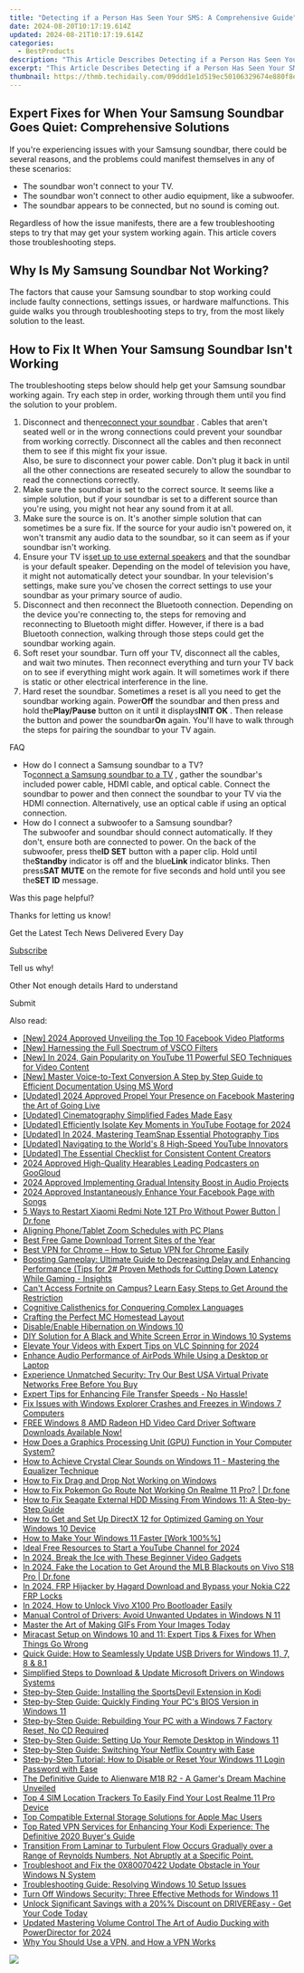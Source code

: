 ```yaml
---
title: "Detecting if a Person Has Seen Your SMS: A Comprehensive Guide"
date: 2024-08-20T10:17:19.614Z
updated: 2024-08-21T10:17:19.614Z
categories:
  - BestProducts
description: "This Article Describes Detecting if a Person Has Seen Your SMS: A Comprehensive Guide"
excerpt: "This Article Describes Detecting if a Person Has Seen Your SMS: A Comprehensive Guide"
thumbnail: https://thmb.techidaily.com/09ddd1e1d519ec50106329674e880f8e0b08837f223db04941f4681f0cf7fddc.jpg
---
```


## Expert Fixes for When Your Samsung Soundbar Goes Quiet: Comprehensive Solutions
 If you're experiencing issues with your Samsung soundbar, there could be several reasons, and the problems could manifest themselves in any of these scenarios:

* The soundbar won't connect to your TV.
* The soundbar won't connect to other audio equipment, like a subwoofer.
* The soundbar appears to be connected, but no sound is coming out.

 Regardless of how the issue manifests, there are a few troubleshooting steps to try that may get your system working again. This article covers those troubleshooting steps.

## Why Is My Samsung Soundbar Not Working?

 The factors that cause your Samsung soundbar to stop working could include faulty connections, settings issues, or hardware malfunctions. This guide walks you through troubleshooting steps to try, from the most likely solution to the least.

## How to Fix It When Your Samsung Soundbar Isn't Working

 The troubleshooting steps below should help get your Samsung soundbar working again. Try each step in order, working through them until you find the solution to your problem.

1. Disconnect and then[reconnect your soundbar](https://www.lifewire.com/connect-tv-to-external-audio-system-1846816) . Cables that aren't seated well or in the wrong connections could prevent your soundbar from working correctly. Disconnect all the cables and then reconnect them to see if this might fix your issue.  
 Also, be sure to disconnect your power cable. Don't plug it back in until all the other connections are reseated securely to allow the soundbar to read the connections correctly.
2. Make sure the soundbar is set to the correct source. It seems like a simple solution, but if your soundbar is set to a different source than you're using, you might not hear any sound from it at all.
3. Make sure the source is on. It's another simple solution that can sometimes be a sure fix. If the source for your audio isn't powered on, it won't transmit any audio data to the soundbar, so it can seem as if your soundbar isn't working.
4. Ensure your TV is[set up to use external speakers](https://www.lifewire.com/connect-and-set-up-a-sound-bar-4138615) and that the soundbar is your default speaker. Depending on the model of television you have, it might not automatically detect your soundbar. In your television's settings, make sure you've chosen the correct settings to use your soundbar as your primary source of audio.
5. Disconnect and then reconnect the Bluetooth connection. Depending on the device you're connecting to, the steps for removing and reconnecting to Bluetooth might differ. However, if there is a bad Bluetooth connection, walking through those steps could get the soundbar working again.
6. Soft reset your soundbar. Turn off your TV, disconnect all the cables, and wait two minutes. Then reconnect everything and turn your TV back on to see if everything might work again. It will sometimes work if there is static or other electrical interference in the line.
7. Hard reset the soundbar. Sometimes a reset is all you need to get the soundbar working again. Power**Off** the soundbar and then press and hold the**Play/Pause** button on it until it displays**INIT OK** . Then release the button and power the soundbar**On** again. You'll have to walk through the steps for pairing the soundbar to your TV again.

 FAQ

* How do I connect a Samsung soundbar to a TV?  
 To[connect a Samsung soundbar to a TV](https://www.lifewire.com/connect-samsung-soundbar-to-tv-5217392) , gather the soundbar's included power cable, HDMI cable, and optical cable. Connect the soundbar to power and then connect the soundbar to your TV via the HDMI connection. Alternatively, use an optical cable if using an optical connection.
* How do I connect a subwoofer to a Samsung soundbar?  
 The subwoofer and soundbar should connect automatically. If they don't, ensure both are connected to power. On the back of the subwoofer, press the**ID SET** button with a paper clip. Hold until the**Standby** indicator is off and the blue**Link** indicator blinks. Then press**SAT MUTE** on the remote for five seconds and hold until you see the**SET ID** message.

Was this page helpful?

Thanks for letting us know!

 Get the Latest Tech News Delivered Every Day

[Subscribe](https://www.lifewire.com/#)

Tell us why!

 Other  Not enough details  Hard to understand

 Submit

<ins class="adsbygoogle"
     style="display:block"
     data-ad-format="autorelaxed"
     data-ad-client="ca-pub-7571918770474297"
     data-ad-slot="1223367746"></ins>



<ins class="adsbygoogle"
     style="display:block"
     data-ad-client="ca-pub-7571918770474297"
     data-ad-slot="8358498916"
     data-ad-format="auto"
     data-full-width-responsive="true"></ins>

<span class="atpl-alsoreadstyle">Also read:</span>
<div><ul>
<li><a href="https://facebook-clips.techidaily.com/new-2024-approved-unveiling-the-top-10-facebook-video-platforms/"><u>[New] 2024 Approved  Unveiling the Top 10 Facebook Video Platforms</u></a></li>
<li><a href="https://some-knowledge.techidaily.com/new-harnessing-the-full-spectrum-of-vsco-filters/"><u>[New] Harnessing the Full Spectrum of VSCO Filters</u></a></li>
<li><a href="https://eaxpv-info.techidaily.com/new-in-2024-gain-popularity-on-youtube-11-powerful-seo-techniques-for-video-content/"><u>[New] In 2024, Gain Popularity on YouTube  11 Powerful SEO Techniques for Video Content</u></a></li>
<li><a href="https://fox-boxes.techidaily.com/new-master-voice-to-text-conversion-a-step-by-step-guide-to-efficient-documentation-using-ms-word/"><u>[New] Master Voice-to-Text Conversion  A Step by Step Guide to Efficient Documentation Using MS Word</u></a></li>
<li><a href="https://facebook-clips.techidaily.com/updated-2024-approved-propel-your-presence-on-facebook-mastering-the-art-of-going-live/"><u>[Updated] 2024 Approved  Propel Your Presence on Facebook  Mastering the Art of Going Live</u></a></li>
<li><a href="https://screen-capture.techidaily.com/updated-cinematography-simplified-fades-made-easy/"><u>[Updated] Cinematography Simplified  Fades Made Easy</u></a></li>
<li><a href="https://youtube-blog.techidaily.com/ed-efficiently-isolate-key-moments-in-youtube-footage-for-2024/"><u>[Updated] Efficiently Isolate Key Moments in YouTube Footage for 2024</u></a></li>
<li><a href="https://snapchat-videos.techidaily.com/updated-in-2024-mastering-teamsnap-essential-photography-tips/"><u>[Updated] In 2024, Mastering TeamSnap  Essential Photography Tips</u></a></li>
<li><a href="https://facebook-record-videos.techidaily.com/updated-navigating-to-the-worlds-8-high-speed-youtube-innovators/"><u>[Updated] Navigating to the World's 8 High-Speed YouTube Innovators</u></a></li>
<li><a href="https://facebook-video-share.techidaily.com/updated-the-essential-checklist-for-consistent-content-creators/"><u>[Updated] The Essential Checklist for Consistent Content Creators</u></a></li>
<li><a href="https://some-techniques.techidaily.com/2024-approved-high-quality-hearables-leading-podcasters-on-googloud/"><u>2024 Approved  High-Quality Hearables  Leading Podcasters on GooGloud</u></a></li>
<li><a href="https://fox-cloud.techidaily.com/2024-approved-implementing-gradual-intensity-boost-in-audio-projects/"><u>2024 Approved  Implementing Gradual Intensity Boost in Audio Projects</u></a></li>
<li><a href="https://facebook-clips.techidaily.com/2024-approved-instantaneously-enhance-your-facebook-page-with-songs/"><u>2024 Approved  Instantaneously Enhance Your Facebook Page with Songs</u></a></li>
<li><a href="https://phone-solutions.techidaily.com/5-ways-to-restart-xiaomi-redmi-note-12t-pro-without-power-button-drfone-by-drfone-reset-android-reset-android/"><u>5 Ways to Restart Xiaomi Redmi Note 12T Pro Without Power Button | Dr.fone</u></a></li>
<li><a href="https://video-screen-grab.techidaily.com/aligning-phonetablet-zoom-schedules-with-pc-plans/"><u>Aligning Phone/Tablet Zoom Schedules with PC Plans</u></a></li>
<li><a href="https://technical-tips.techidaily.com/best-free-game-download-torrent-sites-of-the-year/"><u>Best Free Game Download Torrent Sites of the Year</u></a></li>
<li><a href="https://technical-tips.techidaily.com/1723808328868-best-vpn-for-chrome-how-to-setup-vpn-for-chrome-easily/"><u>Best VPN for Chrome – How to Setup VPN for Chrome Easily</u></a></li>
<li><a href="https://technical-tips.techidaily.com/boosting-gameplay-ultimate-guide-to-decreasing-delay-and-enhancing-performance-tips-for-2-proven-methods-for-cutting-down-latency-while-gaming-insights/"><u>Boosting Gameplay: Ultimate Guide to Decreasing Delay and Enhancing Performance (Tips for 2# Proven Methods for Cutting Down Latency While Gaming - Insights</u></a></li>
<li><a href="https://technical-tips.techidaily.com/cant-access-fortnite-on-campus-learn-easy-steps-to-get-around-the-restriction/"><u>Can't Access Fortnite on Campus? Learn Easy Steps to Get Around the Restriction</u></a></li>
<li><a href="https://mondly-stories.techidaily.com/cognitive-calisthenics-for-conquering-complex-languages/"><u>Cognitive Calisthenics for Conquering Complex Languages</u></a></li>
<li><a href="https://screen-activity-recording.techidaily.com/crafting-the-perfect-mc-homestead-layout/"><u>Crafting the Perfect MC Homestead Layout</u></a></li>
<li><a href="https://technical-tips.techidaily.com/disableenable-hibernation-on-windows-10/"><u>Disable/Enable Hibernation on Windows 10</u></a></li>
<li><a href="https://technical-tips.techidaily.com/diy-solution-for-a-black-and-white-screen-error-in-windows-10-systems/"><u>DIY Solution for A Black and White Screen Error in Windows 10 Systems</u></a></li>
<li><a href="https://digital-screen-recording.techidaily.com/elevate-your-videos-with-expert-tips-on-vlc-spinning-for-2024/"><u>Elevate Your Videos with Expert Tips on VLC Spinning for 2024</u></a></li>
<li><a href="https://technical-tips.techidaily.com/enhance-audio-performance-of-airpods-while-using-a-desktop-or-laptop/"><u>Enhance Audio Performance of AirPods While Using a Desktop or Laptop</u></a></li>
<li><a href="https://technical-tips.techidaily.com/1723808293299-experience-unmatched-security-try-our-best-usa-virtual-private-networks-free-before-you-buy/"><u>Experience Unmatched Security: Try Our Best USA Virtual Private Networks Free Before You Buy</u></a></li>
<li><a href="https://technical-tips.techidaily.com/1723808098354-expert-tips-for-enhancing-file-transfer-speeds-no-hassle/"><u>Expert Tips for Enhancing File Transfer Speeds - No Hassle!</u></a></li>
<li><a href="https://technical-tips.techidaily.com/fix-issues-with-windows-explorer-crashes-and-freezes-in-windows-7-computers/"><u>Fix Issues with Windows Explorer Crashes and Freezes in Windows 7 Computers</u></a></li>
<li><a href="https://win-dash.techidaily.com/1722961314504-free-windows-8-amd-radeon-hd-video-card-driver-software-downloads-available-now/"><u>FREE Windows 8 AMD Radeon HD Video Card Driver Software Downloads Available Now!</u></a></li>
<li><a href="https://technical-tips.techidaily.com/how-does-a-graphics-processing-unit-gpu-function-in-your-computer-system/"><u>How Does a Graphics Processing Unit (GPU) Function in Your Computer System?</u></a></li>
<li><a href="https://technical-tips.techidaily.com/how-to-achieve-crystal-clear-sounds-on-windows-11-mastering-the-equalizer-technique/"><u>How to Achieve Crystal Clear Sounds on Windows 11 - Mastering the Equalizer Technique</u></a></li>
<li><a href="https://technical-tips.techidaily.com/how-to-fix-drag-and-drop-not-working-on-windows/"><u>How to Fix Drag and Drop Not Working on Windows</u></a></li>
<li><a href="https://pokemon-go-android.techidaily.com/how-to-fix-pokemon-go-route-not-working-on-realme-11-pro-drfone-by-drfone-virtual-android/"><u>How to Fix Pokemon Go Route Not Working On Realme 11 Pro? | Dr.fone</u></a></li>
<li><a href="https://technical-tips.techidaily.com/how-to-fix-seagate-external-hdd-missing-from-windows-11-a-step-by-step-guide/"><u>How to Fix Seagate External HDD Missing From Windows 11: A Step-by-Step Guide</u></a></li>
<li><a href="https://technical-tips.techidaily.com/how-to-get-and-set-up-directx-12-for-optimized-gaming-on-your-windows-10-device/"><u>How to Get and Set Up DirectX 12 for Optimized Gaming on Your Windows 10 Device</u></a></li>
<li><a href="https://technical-tips.techidaily.com/how-to-make-your-windows-11-faster-work-100/"><u>How to Make Your Windows 11 Faster [Work 100%%]</u></a></li>
<li><a href="https://youtube-data.techidaily.com/-free-resources-to-start-a-youtube-channel-for-2024/"><u>Ideal Free Resources to Start a YouTube Channel for 2024</u></a></li>
<li><a href="https://youtube-blog.techidaily.com/24-break-the-ice-with-these-beginner-video-gadgets/"><u>In 2024, Break the Ice with These Beginner Video Gadgets</u></a></li>
<li><a href="https://review-topics.techidaily.com/in-2024-fake-the-location-to-get-around-the-mlb-blackouts-on-vivo-s18-pro-drfone-by-drfone-virtual-android/"><u>In 2024, Fake the Location to Get Around the MLB Blackouts on Vivo S18 Pro | Dr.fone</u></a></li>
<li><a href="https://android-frp.techidaily.com/in-2024-frp-hijacker-by-hagard-download-and-bypass-your-nokia-c22-frp-locks-by-drfone-android/"><u>In 2024, FRP Hijacker by Hagard Download and Bypass your Nokia C22 FRP Locks</u></a></li>
<li><a href="https://android-unlock.techidaily.com/in-2024-how-to-unlock-vivo-x100-pro-bootloader-easily-by-drfone-android/"><u>In 2024, How to Unlock Vivo X100 Pro Bootloader Easily</u></a></li>
<li><a href="https://technical-tips.techidaily.com/manual-control-of-drivers-avoid-unwanted-updates-in-windows-n-11/"><u>Manual Control of Drivers: Avoid Unwanted Updates in Windows N 11</u></a></li>
<li><a href="https://technical-tips.techidaily.com/master-the-art-of-making-gifs-from-your-images-today/"><u>Master the Art of Making GIFs From Your Images Today</u></a></li>
<li><a href="https://technical-tips.techidaily.com/miracast-setup-on-windows-10-and-11-expert-tips-and-fixes-for-when-things-go-wrong/"><u>Miracast Setup on Windows 10 and 11: Expert Tips & Fixes for When Things Go Wrong</u></a></li>
<li><a href="https://technical-tips.techidaily.com/quick-guide-how-to-seamlessly-update-usb-drivers-for-windows-11-7-8-and-81/"><u>Quick Guide: How to Seamlessly Update USB Drivers for Windows 11, 7, 8 & 8.1</u></a></li>
<li><a href="https://win-dash.techidaily.com/simplified-steps-to-download-and-update-microsoft-drivers-on-windows-systems/"><u>Simplified Steps to Download & Update Microsoft Drivers on Windows Systems</u></a></li>
<li><a href="https://technical-tips.techidaily.com/step-by-step-guide-installing-the-sportsdevil-extension-in-kodi/"><u>Step-by-Step Guide: Installing the SportsDevil Extension in Kodi</u></a></li>
<li><a href="https://technical-tips.techidaily.com/step-by-step-guide-quickly-finding-your-pcs-bios-version-in-windows-11/"><u>Step-by-Step Guide: Quickly Finding Your PC's BIOS Version in Windows 11</u></a></li>
<li><a href="https://technical-tips.techidaily.com/step-by-step-guide-rebuilding-your-pc-with-a-windows-7-factory-reset-no-cd-required/"><u>Step-by-Step Guide: Rebuilding Your PC with a Windows 7 Factory Reset, No CD Required</u></a></li>
<li><a href="https://technical-tips.techidaily.com/step-by-step-guide-setting-up-your-remote-desktop-in-windows-11/"><u>Step-by-Step Guide: Setting Up Your Remote Desktop in Windows 11</u></a></li>
<li><a href="https://technical-tips.techidaily.com/step-by-step-guide-switching-your-netflix-country-with-ease/"><u>Step-by-Step Guide: Switching Your Netflix Country with Ease</u></a></li>
<li><a href="https://technical-tips.techidaily.com/step-by-step-tutorial-how-to-disable-or-reset-your-windows-11-login-password-with-ease/"><u>Step-by-Step Tutorial: How to Disable or Reset Your Windows 11 Login Password with Ease</u></a></li>
<li><a href="https://hardware-updates.techidaily.com/the-definitive-guide-to-alienware-m18-r2-a-gamers-dream-machine-unveiled/"><u>The Definitive Guide to Alienware M18 R2 - A Gamer's Dream Machine Unveiled</u></a></li>
<li><a href="https://easy-unlock-android.techidaily.com/top-4-sim-location-trackers-to-easily-find-your-lost-realme-11-pro-device-by-drfone-android/"><u>Top 4 SIM Location Trackers To Easily Find Your Lost Realme 11 Pro Device</u></a></li>
<li><a href="https://technical-tips.techidaily.com/top-compatible-external-storage-solutions-for-apple-mac-users/"><u>Top Compatible External Storage Solutions for Apple Mac Users</u></a></li>
<li><a href="https://technical-tips.techidaily.com/top-rated-vpn-services-for-enhancing-your-kodi-experience-the-definitive-2020-buyers-guide/"><u>Top Rated VPN Services for Enhancing Your Kodi Experience: The Definitive 2020 Buyer's Guide</u></a></li>
<li><a href="https://technical-tips.techidaily.com/transition-from-laminar-to-turbulent-flow-occurs-gradually-over-a-range-of-reynolds-numbers-not-abruptly-at-a-specific-point/"><u>Transition From Laminar to Turbulent Flow Occurs Gradually over a Range of Reynolds Numbers, Not Abruptly at a Specific Point.</u></a></li>
<li><a href="https://technical-tips.techidaily.com/troubleshoot-and-fix-the-0x80070422-update-obstacle-in-your-windows-n-system/"><u>Troubleshoot and Fix the 0X80070422 Update Obstacle in Your Windows N System</u></a></li>
<li><a href="https://technical-tips.techidaily.com/troubleshooting-guide-resolving-windows-10-setup-issues/"><u>Troubleshooting Guide: Resolving Windows 10 Setup Issues</u></a></li>
<li><a href="https://technical-tips.techidaily.com/turn-off-windows-security-three-effective-methods-for-windows-11/"><u>Turn Off Windows Security: Three Effective Methods for Windows 11</u></a></li>
<li><a href="https://technical-tips.techidaily.com/unlock-significant-savings-with-a-20-discount-on-drivereasy-get-your-code-today/"><u>Unlock Significant Savings with a 20%% Discount on DRIVEREasy - Get Your Code Today</u></a></li>
<li><a href="https://audio-editing.techidaily.com/updated-mastering-volume-control-the-art-of-audio-ducking-with-powerdirector-for-2024/"><u>Updated Mastering Volume Control The Art of Audio Ducking with PowerDirector for 2024</u></a></li>
<li><a href="https://technical-tips.techidaily.com/why-you-should-use-a-vpn-and-how-a-vpn-works/"><u>Why You Should Use a VPN, and How a VPN Works</u></a></li>
</ul></div>

<!-- affiliate ads begin -->
<a href="https://estore.winxdvd.com/order/checkout.php?PRODS=12653808&QTY=1&AFFILIATE=108875&CART=1"><img src="https://www.winxdvd.com/affiliate/new-banner/wt-500x500.jpg" border="0"></a>
<!-- affiliate ads end -->